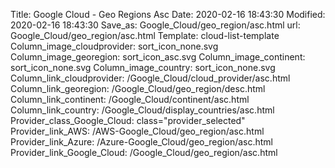 Title: Google Cloud - Geo Regions Asc
Date: 2020-02-16 18:43:30
Modified: 2020-02-16 18:43:30
Save_as: Google_Cloud/geo_region/asc.html
url: Google_Cloud/geo_region/asc.html
Template: cloud-list-template
Column_image_cloudprovider: sort_icon_none.svg
Column_image_georegion: sort_icon_asc.svg
Column_image_continent: sort_icon_none.svg
Column_image_country: sort_icon_none.svg
Column_link_cloudprovider: /Google_Cloud/cloud_provider/asc.html
Column_link_georegion: /Google_Cloud/geo_region/desc.html
Column_link_continent: /Google_Cloud/continent/asc.html
Column_link_country: /Google_Cloud/display_countries/asc.html
Provider_class_Google_Cloud: class="provider_selected"
Provider_link_AWS: /AWS-Google_Cloud/geo_region/asc.html
Provider_link_Azure: /Azure-Google_Cloud/geo_region/asc.html
Provider_link_Google_Cloud: /Google_Cloud/geo_region/asc.html